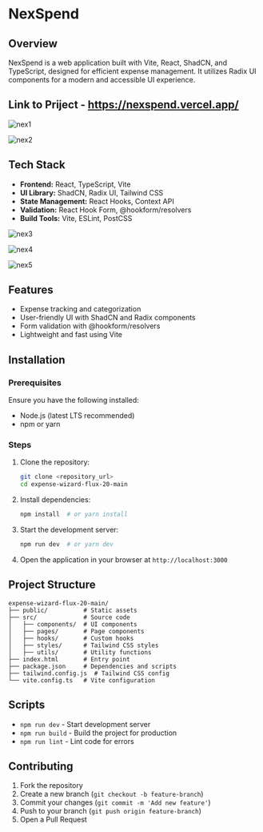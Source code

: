 # NexSpend

## Overview
NexSpend is a web application built with Vite, React, ShadCN, and TypeScript, designed for efficient expense management. It utilizes Radix UI components for a modern and accessible UI experience.

## Link to Priject - https://nexspend.vercel.app/
![nex1](https://github.com/user-attachments/assets/9de7267f-3f2e-4c7e-aa8b-1d8443e06aa6)

![nex2](https://github.com/user-attachments/assets/232b1062-9fb6-4d07-83a4-c8f1e307fa22)


## Tech Stack
- **Frontend:** React, TypeScript, Vite
- **UI Library:** ShadCN, Radix UI, Tailwind CSS
- **State Management:** React Hooks, Context API
- **Validation:** React Hook Form, @hookform/resolvers
- **Build Tools:** Vite, ESLint, PostCSS

![nex3](https://github.com/user-attachments/assets/227a71bb-62eb-4c2a-8c9e-11dc94a4d3fe)


![nex4](https://github.com/user-attachments/assets/5d3d4f1c-8469-4504-91ee-ecf87a96e0d9)


![nex5](https://github.com/user-attachments/assets/038c4157-4eec-44c7-8ea0-b8beb3a68b64)

## Features
- Expense tracking and categorization
- User-friendly UI with ShadCN and Radix components
- Form validation with @hookform/resolvers
- Lightweight and fast using Vite

## Installation

### Prerequisites
Ensure you have the following installed:
- Node.js (latest LTS recommended)
- npm or yarn

### Steps
1. Clone the repository:
   ```sh
   git clone <repository_url>
   cd expense-wizard-flux-20-main
   ```
2. Install dependencies:
   ```sh
   npm install  # or yarn install
   ```
3. Start the development server:
   ```sh
   npm run dev  # or yarn dev
   ```
4. Open the application in your browser at `http://localhost:3000`

## Project Structure
```
expense-wizard-flux-20-main/
├── public/          # Static assets
├── src/             # Source code
│   ├── components/  # UI components
│   ├── pages/       # Page components
│   ├── hooks/       # Custom hooks
│   ├── styles/      # Tailwind CSS styles
│   ├── utils/       # Utility functions
├── index.html       # Entry point
├── package.json     # Dependencies and scripts
├── tailwind.config.js  # Tailwind CSS config
└── vite.config.ts   # Vite configuration
```

## Scripts
- `npm run dev` - Start development server
- `npm run build` - Build the project for production
- `npm run lint` - Lint code for errors

## Contributing
1. Fork the repository
2. Create a new branch (`git checkout -b feature-branch`)
3. Commit your changes (`git commit -m 'Add new feature'`)
4. Push to your branch (`git push origin feature-branch`)
5. Open a Pull Request


